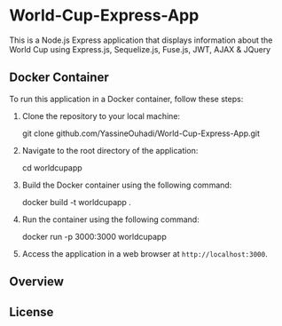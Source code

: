 # World-Cup-Express-App
This is a Node.js Express application that displays information about the World Cup using Express.js, Sequelize.js, Fuse.js, JWT, AJAX & JQuery

## Docker Container

To run this application in a Docker container, follow these steps:

1. Clone the repository to your local machine:

   git clone github.com/YassineOuhadi/World-Cup-Express-App.git
   
2. Navigate to the root directory of the application:

   cd worldcupapp
   
   
3. Build the Docker container using the following command:

   docker build -t worldcupapp .
   
4. Run the container using the following command:

   docker run -p 3000:3000 worldcupapp
   
5. Access the application in a web browser at `http://localhost:3000`.

## Overview
## License
